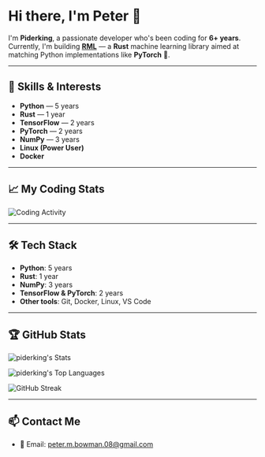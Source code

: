 
# Hi there, I'm Peter 👋

I'm **Piderking**, a passionate developer who's been coding for **6+ years**.  
Currently, I'm building **[RML](https://github.com/piderking/rml)** — a **Rust** machine learning library aimed at matching Python implementations like **PyTorch** 🚀.

---

## 🚀 Skills & Interests

- **Python** — 5 years
- **Rust** — 1 year
- **TensorFlow** — 2 years
- **PyTorch** — 2 years
- **NumPy** — 3 years
- **Linux (Power User)**
- **Docker**

---

## 📈 My Coding Stats

![Coding Activity](https://wakatime.com/share/@c9536339-58ce-4229-9236-44a5f3ea413a/d795cbbb-3089-4575-81a0-cec1d16930f4.png)


---

## 🛠 Tech Stack

- **Python**: 5 years
- **Rust**: 1 year
- **NumPy**: 3 years
- **TensorFlow & PyTorch**: 2 years
- **Other tools**: Git, Docker, Linux, VS Code

---

## 🏆 GitHub Stats

![piderking's Stats](https://github-readme-stats.vercel.app/api?username=piderking&theme=vue-dark&show_icons=true&hide_border=true&count_private=true)

![piderking's Top Languages](https://github-readme-stats.vercel.app/api/top-langs/?username=piderking&theme=vue-dark&show_icons=true&hide_border=true&layout=compact)

![GitHub Streak](https://streak-stats.demolab.com/?user=piderking&theme=vue-dark&hide_border=true)

---

## 📫 Contact Me

- 📧 Email: [peter.m.bowman.08@gmail.com](mailto:peter.m.bowman.08@gmail.com)



